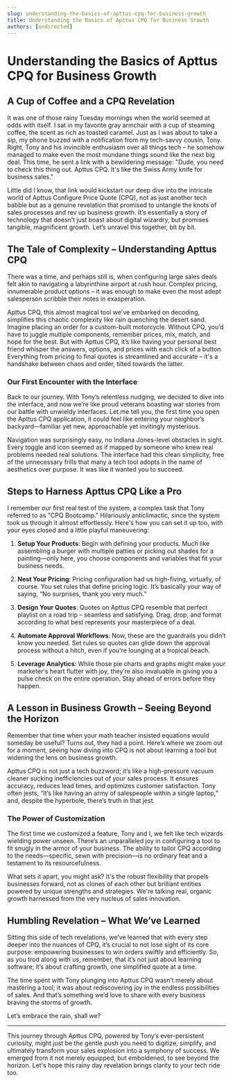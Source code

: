 ```yaml
---
slug: understanding-the-basics-of-apttus-cpq-for-business-growth
title: Understanding the Basics of Apttus CPQ for Business Growth
authors: [undirected]
---
```



# Understanding the Basics of Apttus CPQ for Business Growth

## A Cup of Coffee and a CPQ Revelation

It was one of those rainy Tuesday mornings when the world seemed at odds with itself. I sat in my favorite gray armchair with a cup of steaming coffee, the scent as rich as toasted caramel. Just as I was about to take a sip, my phone buzzed with a notification from my tech-savvy cousin, Tony. Right, Tony and his invincible enthusiasm over all things tech – he somehow managed to make even the most mundane things sound like the next big deal. This time, he sent a link with a bewildering message: "Dude, you need to check this thing out. Apttus CPQ. It's like the Swiss Army knife for business sales."

Little did I know, that link would kickstart our deep dive into the intricate world of Apttus Configure Price Quote (CPQ), not as just another tech babble but as a genuine revelation that promised to untangle the knots of sales processes and rev up business growth. It’s essentially a story of technology that doesn’t just boast about digital wizardry, but promises tangible, magnificent growth. Let’s unravel this together, bit by bit.

## The Tale of Complexity – Understanding Apttus CPQ

There was a time, and perhaps still is, when configuring large sales deals felt akin to navigating a labyrinthine airport at rush hour. Complex pricing, innumerable product options – it was enough to make even the most adept salesperson scribble their notes in exasperation.

Apttus CPQ, this almost magical tool we've embarked on decoding, simplifies this chaotic complexity like rain quenching the desert sand. Imagine placing an order for a custom-built motorcycle. Without CPQ, you’d have to juggle multiple components, remember prices, mix, match, and hope for the best. But with Apttus CPQ, it’s like having your personal best friend whisper the answers, options, and prices with each click of a button. Everything from pricing to final quotes is streamlined and accurate – it's a handshake between chaos and order, tilted towards the latter.

### Our First Encounter with the Interface

Back to our journey. With Tony’s relentless nudging, we decided to dive into the interface, and now we’re like proud veterans boasting war stories from our battle with unwieldy interfaces. Let me tell you, the first time you open the Apttus CPQ application, it could feel like entering your neighbor’s backyard—familiar yet new, approachable yet invitingly mysterious.

Navigation was surprisingly easy, no Indiana Jones-level obstacles in sight. Every toggle and icon seemed as if mapped by someone who knew real problems needed real solutions. The interface had this clean simplicity, free of the unnecessary frills that many a tech tool adopts in the name of aesthetics over purpose. It was like it wanted you to succeed.

## Steps to Harness Apttus CPQ Like a Pro

I remember our first real test of the system, a complex task that Tony referred to as "CPQ Bootcamp." Hilariously anticlimactic, since the system took us through it almost effortlessly. Here's how you can set it up too, with your eyes closed and a little playful maneuvering:

1. **Setup Your Products**: Begin with defining your products. Much like assembling a burger with multiple patties or picking out shades for a painting—only here, you choose components and variables that fit your business needs.

2. **Nest Your Pricing**: Pricing configuration had us high-fiving, virtually, of course. You set rules that define pricing logic. It’s basically your way of saying, “No surprises, thank you very much.”

3. **Design Your Quotes**: Quotes on Apttus CPQ resemble that perfect playlist on a road trip – seamless and satisfying. Drag, drop, and format according to what best represents your masterpiece of a deal. 

4. **Automate Approval Workflows**: Now, these are the guardrails you didn’t know you needed. Set rules so quotes can glide down the approval process without a hitch, even if you're lounging at a tropical beach.

5. **Leverage Analytics**: While those pie charts and graphs might make your marketer's heart flutter with joy, they’re also invaluable in giving you a pulse check on the entire operation. Stay ahead of errors before they happen.

## A Lesson in Business Growth – Seeing Beyond the Horizon

Remember that time when your math teacher insisted equations would someday be useful? Turns out, they had a point. Here’s where we zoom out for a moment, seeing how diving into CPQ is not about learning a tool but widening the lens on business growth. 

Apttus CPQ is not just a tech buzzword; it’s like a high-pressure vacuum cleaner sucking inefficiencies out of your sales process. It ensures accuracy, reduces lead times, and optimizes customer satisfaction. Tony often jests, “It’s like having an army of salespeople within a single laptop,” and, despite the hyperbole, there’s truth in that jest.

### The Power of Customization

The first time we customized a feature, Tony and I, we felt like tech wizards wielding power unseen. There’s an unparalleled joy in configuring a tool to fit snugly in the armor of your business. The ability to tailor CPQ according to the needs—specific, sewn with precision—is no ordinary feat and a testament to its resourcefulness.

What sets it apart, you might ask? It's the robust flexibility that propels businesses forward, not as clones of each other but brilliant entities powered by unique strengths and strategies. We're talking real, organic growth harnessed from the very nucleus of sales innovation.

## Humbling Revelation – What We’ve Learned

Sitting this side of tech revelations, we’ve learned that with every step deeper into the nuances of CPQ, it’s crucial to not lose sight of its core purpose: empowering businesses to win orders swiftly and efficiently. So, as you trod along with us, remember, that it’s not just about learning software; it’s about crafting growth, one simplified quote at a time. 

The time spent with Tony plunging into Apttus CPQ wasn’t merely about mastering a tool; it was about rediscovering joy in the endless possibilities of sales. And that’s something we’d love to share with every business braving the storms of growth.

Let’s embrace the rain, shall we?

--- 

This journey through Apttus CPQ, powered by Tony’s ever-persistent curiosity, might just be the gentle push you need to digitize, simplify, and ultimately transform your sales explosion into a symphony of success. We emerged from it not merely equipped, but emboldened, to see beyond the horizon. Let's hope this rainy day revelation brings clarity to your tech ride too.